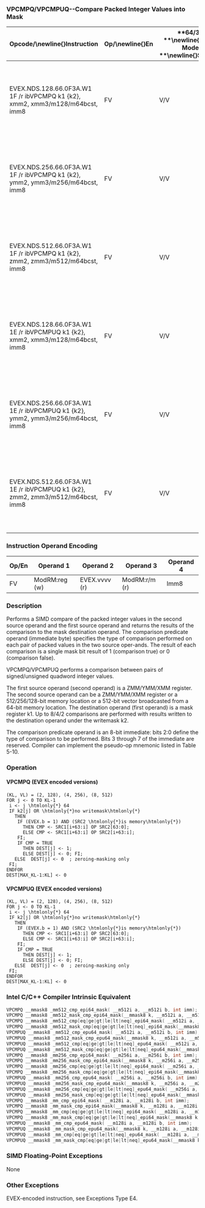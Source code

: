 ### VPCMPQ/VPCMPUQ--Compare Packed Integer Values into Mask


|**Opcode/**\newline{}**Instruction**|**Op/**\newline{}**En**|**64/32 **\newline{}**bit Mode **\newline{}**Support**|**CPUID **\newline{}**Feature **\newline{}**Flag**|**Description**|
|------------------------------------|-----------------------|------------------------------------------------------|--------------------------------------------------|---------------|
|EVEX.NDS.128.66.0F3A.W1 1F /r ibVPCMPQ k1 {k2}, xmm2, xmm3/m128/m64bcst, imm8|FV|V/V|AVX512VLAVX512F|Compare packed signed quadword integer values in xmm3/m128/m64bcst and xmm2 using bits 2:0 of imm8 as a comparison predicate with writemask k2 and leave the result in mask register k1.|
|EVEX.NDS.256.66.0F3A.W1 1F /r ibVPCMPQ k1 {k2}, ymm2, ymm3/m256/m64bcst, imm8|FV|V/V|AVX512VLAVX512F|Compare packed signed quadword integer values in ymm3/m256/m64bcst and ymm2 using bits 2:0 of imm8 as a comparison predicate with writemask k2 and leave the result in mask register k1.|
|EVEX.NDS.512.66.0F3A.W1 1F /r ibVPCMPQ k1 {k2}, zmm2, zmm3/m512/m64bcst, imm8|FV|V/V|AVX512F|Compare packed signed quadword integer values in zmm3/m512/m64bcst and zmm2 using bits 2:0 of imm8 as a comparison predicate with writemask k2 and leave the result in mask register k1.|
|EVEX.NDS.128.66.0F3A.W1 1E /r ibVPCMPUQ k1 {k2}, xmm2, xmm3/m128/m64bcst, imm8|FV|V/V|AVX512VLAVX512F|Compare packed unsigned quadword integer values in xmm3/m128/m64bcst and xmm2 using bits 2:0 of imm8 as a comparison predicate with writemask k2 and leave the result in mask register k1.|
|EVEX.NDS.256.66.0F3A.W1 1E /r ibVPCMPUQ k1 {k2}, ymm2, ymm3/m256/m64bcst, imm8|FV|V/V|AVX512VLAVX512F|Compare packed unsigned quadword integer values in ymm3/m256/m64bcst and ymm2 using bits 2:0 of imm8 as a comparison predicate with writemask k2 and leave the result in mask register k1.|
|EVEX.NDS.512.66.0F3A.W1 1E /r ibVPCMPUQ k1 {k2}, zmm2, zmm3/m512/m64bcst, imm8|FV|V/V|AVX512F|Compare packed unsigned quadword integer values in zmm3/m512/m64bcst and zmm2 using bits 2:0 of imm8 as a comparison predicate with writemask k2 and leave the result in mask register k1.|
### Instruction Operand Encoding


|Op/En|Operand 1|Operand 2|Operand 3|Operand 4|
|-----|---------|---------|---------|---------|
|FV|ModRM:reg (w)|EVEX.vvvv (r)|ModRM:r/m (r)|Imm8|
### Description


Performs a SIMD compare of the packed integer values in the second source operand and the first source operand and returns the results of the comparison to the mask destination operand. The comparison predicate operand (immediate byte) specifies the type of comparison performed on each pair of packed values in the two source oper-ands. The result of each comparison is a single mask bit result of 1 (comparison true) or 0 (comparison false).

VPCMPQ/VPCMPUQ performs a comparison between pairs of signed/unsigned quadword integer values.

The first source operand (second operand) is a ZMM/YMM/XMM register. The second source operand can be a ZMM/YMM/XMM register or a 512/256/128-bit memory location or a 512-bit vector broadcasted from a 64-bit memory location. The destination operand (first operand) is a mask register k1. Up to 8/4/2 comparisons are performed with results written to the destination operand under the writemask k2.

The comparison predicate operand is an 8-bit immediate: bits 2:0 define the type of comparison to be performed. Bits 3 through 7 of the immediate are reserved. Compiler can implement the pseudo-op mnemonic listed in Table 5-10.


### Operation
#### VPCMPQ (EVEX encoded versions)
```info-verb
(KL, VL) = (2, 128), (4, 256), (8, 512)
FOR j  <- 0 TO KL-1
 i  <- j \htmlonly{*} 64
 IF k2[j] OR \htmlonly{*}no writemask\htmlonly{*}
   THEN 
    IF (EVEX.b = 1) AND (SRC2 \htmlonly{*}is memory\htmlonly{*})
      THEN CMP <-  SRC1[i+63:i] OP SRC2[63:0];
      ELSE CMP <-  SRC1[i+63:i] OP SRC2[i+63:i];
    FI;
    IF CMP = TRUE
      THEN DEST[j]  <- 1;
      ELSE DEST[j] <-  0; FI;
   ELSE  DEST[j]  <- 0  ; zeroing-masking only
 FI;
ENDFOR
DEST[MAX_KL-1:KL] <-  0
```
#### VPCMPUQ (EVEX encoded versions)
```info-verb
(KL, VL) = (2, 128), (4, 256), (8, 512)
FOR j <-  0 TO KL-1
 i  <- j \htmlonly{*} 64
 IF k2[j] OR \htmlonly{*}no writemask\htmlonly{*}
   THEN 
    IF (EVEX.b = 1) AND (SRC2 \htmlonly{*}is memory\htmlonly{*})
      THEN CMP <-  SRC1[i+63:i] OP SRC2[63:0];
      ELSE CMP <-  SRC1[i+63:i] OP SRC2[i+63:i];
    FI;
    IF CMP = TRUE
      THEN DEST[j] <-  1;
      ELSE DEST[j]  <- 0; FI;
   ELSE  DEST[j]  <- 0  ; zeroing-masking only
 FI;
ENDFOR
DEST[MAX_KL-1:KL]  <- 0
```

### Intel C/C++ Compiler Intrinsic Equivalent

```cpp
VPCMPQ __mmask8 _mm512_cmp_epi64_mask( __m512i a, __m512i b, int imm);
VPCMPQ __mmask8 _mm512_mask_cmp_epi64_mask(__mmask8 k, __m512i a, __m512i b, int imm);
VPCMPQ __mmask8 _mm512_cmp[eq|ge|gt|le|lt|neq]_epi64_mask( __m512i a, __m512i b);
VPCMPQ __mmask8 _mm512_mask_cmp[eq|ge|gt|le|lt|neq]_epi64_mask(__mmask8 k, __m512i a, __m512i b);
VPCMPUQ __mmask8 _mm512_cmp_epu64_mask( __m512i a, __m512i b, int imm);
VPCMPUQ __mmask8 _mm512_mask_cmp_epu64_mask(__mmask8 k, __m512i a, __m512i b, int imm);
VPCMPUQ __mmask8 _mm512_cmp[eq|ge|gt|le|lt|neq]_epu64_mask( __m512i a, __m512i b);
VPCMPUQ __mmask8 _mm512_mask_cmp[eq|ge|gt|le|lt|neq]_epu64_mask(__mmask8 k, __m512i a, __m512i b);
VPCMPQ __mmask8 _mm256_cmp_epi64_mask( __m256i a, __m256i b, int imm);
VPCMPQ __mmask8 _mm256_mask_cmp_epi64_mask(__mmask8 k, __m256i a, __m256i b, int imm);
VPCMPQ __mmask8 _mm256_cmp[eq|ge|gt|le|lt|neq]_epi64_mask( __m256i a, __m256i b);
VPCMPQ __mmask8 _mm256_mask_cmp[eq|ge|gt|le|lt|neq]_epi64_mask(__mmask8 k, __m256i a, __m256i b);
VPCMPUQ __mmask8 _mm256_cmp_epu64_mask( __m256i a, __m256i b, int imm);
VPCMPUQ __mmask8 _mm256_mask_cmp_epu64_mask(__mmask8 k, __m256i a, __m256i b, int imm);
VPCMPUQ __mmask8 _mm256_cmp[eq|ge|gt|le|lt|neq]_epu64_mask( __m256i a, __m256i b);
VPCMPUQ __mmask8 _mm256_mask_cmp[eq|ge|gt|le|lt|neq]_epu64_mask(__mmask8 k, __m256i a, __m256i b);
VPCMPQ __mmask8 _mm_cmp_epi64_mask( __m128i a, __m128i b, int imm);
VPCMPQ __mmask8 _mm_mask_cmp_epi64_mask(__mmask8 k, __m128i a, __m128i b, int imm);
VPCMPQ __mmask8 _mm_cmp[eq|ge|gt|le|lt|neq]_epi64_mask( __m128i a, __m128i b);
VPCMPQ __mmask8 _mm_mask_cmp[eq|ge|gt|le|lt|neq]_epi64_mask(__mmask8 k, __m128i a, __m128i b);
VPCMPUQ __mmask8 _mm_cmp_epu64_mask( __m128i a, __m128i b, int imm);
VPCMPUQ __mmask8 _mm_mask_cmp_epu64_mask(__mmask8 k, __m128i a, __m128i b, int imm);
VPCMPUQ __mmask8 _mm_cmp[eq|ge|gt|le|lt|neq]_epu64_mask( __m128i a, __m128i b);
VPCMPUQ __mmask8 _mm_mask_cmp[eq|ge|gt|le|lt|neq]_epu64_mask(__mmask8 k, __m128i a, __m128i b);
```
### SIMD Floating-Point Exceptions


None

### Other Exceptions


EVEX-encoded instruction, see Exceptions Type E4.

